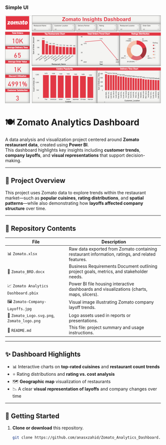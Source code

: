 ### Simple UI
<img src='https://github.com/anasxzahid/Zomato_Analytics_Dashboard/blob/main/Zomato%20Dashboard%20Screenshot.png'>

# 🍽️ Zomato Analytics Dashboard

A data analysis and visualization project centered around **Zomato restaurant data**, created using **Power BI**.  
This dashboard highlights key insights including **customer trends**, **company layoffs**, and **visual representations** that support decision-making.

---

## 📖 Project Overview

This project uses Zomato data to explore trends within the restaurant market—such as **popular cuisines**, **rating distributions**, and **spatial patterns**—while also demonstrating how **layoffs affected company structure** over time.

---

## 📂 Repository Contents

| File | Description |
|------|-------------|
| 📊 `Zomato.xlsx` | Raw data exported from Zomato containing restaurant information, ratings, and related features. |
| 📄 `Zomato_BRD.docx` | Business Requirements Document outlining project goals, metrics, and stakeholder needs. |
| 📈 `Zomato Analytics Dashboard.pbix` | Power BI file housing interactive dashboards and visualizations (charts, maps, slicers). |
| 🖼️ `Zomato-Company-Layoffs.jpg` | Visual image illustrating Zomato company layoff trends. |
| 🎨 `Zomato_Logo.svg.png`, `Zomato_logo.png` | Logo assets used in reports or presentations. |
| 📝 `README.md` | This file: project summary and usage instructions. |

---

## ✨ Dashboard Highlights

- 📊 Interactive charts on **top-rated cuisines** and **restaurant count trends**  
- ⭐ Rating distributions and **rating vs. cost analysis**  
- 🗺️ **Geographic map** visualization of restaurants  
- 📉 A clear **visual representation of layoffs** and company changes over time  

---

## 🚀 Getting Started

1. **Clone or download** this repository.  
   ```bash
   git clone https://github.com/anasxzahid/Zomato_Analytics_Dashboard.git

